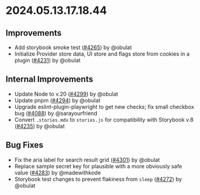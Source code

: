 # 2024.05.13.17.18.44

## Improvements

- Add storybook smoke test
  ([#4265](https://github.com/WordPress/openverse/pull/4265)) by @obulat
- Initialize Provider store data, UI store and flags store from cookies in a
  plugin ([#4231](https://github.com/WordPress/openverse/pull/4231)) by @obulat

## Internal Improvements

- Update Node to v.20
  ([#4299](https://github.com/WordPress/openverse/pull/4299)) by @obulat
- Update pnpm ([#4294](https://github.com/WordPress/openverse/pull/4294)) by
  @obulat
- Upgrade eslint-plugin-playwright to get new checks; fix small checkbox bug
  ([#4088](https://github.com/WordPress/openverse/pull/4088)) by @sarayourfriend
- Convert `.stories.mdx` to `stories.js` for compatibility with Storybook v.8
  ([#4235](https://github.com/WordPress/openverse/pull/4235)) by @obulat

## Bug Fixes

- Fix the aria label for search result grid
  ([#4301](https://github.com/WordPress/openverse/pull/4301)) by @obulat
- Replace sample secret key for plausible with a more obviously safe value
  ([#4283](https://github.com/WordPress/openverse/pull/4283)) by @madewithkode
- Storybook test changes to prevent flakiness from `sleep`
  ([#4272](https://github.com/WordPress/openverse/pull/4272)) by @obulat
